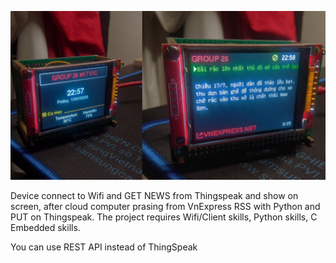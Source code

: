 ![Test Image 2](IMG/rss.png)


Device connect to Wifi and GET NEWS from Thingspeak and show on screen, after cloud computer prasing from VnExpress RSS with Python and PUT on Thingspeak. The project requires Wifi/Client skills, Python skills, C Embedded skills. 

You can use REST API instead of ThingSpeak
